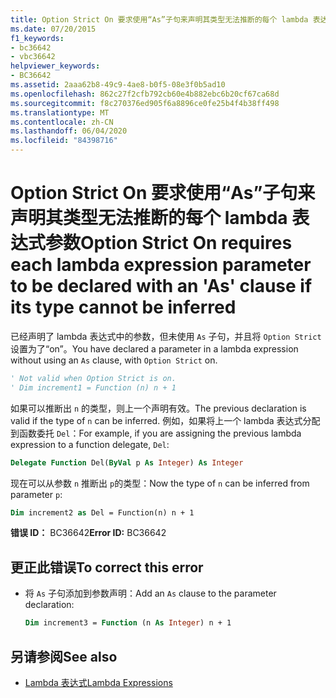 ```yaml
---
title: Option Strict On 要求使用“As”子句来声明其类型无法推断的每个 lambda 表达式参数
ms.date: 07/20/2015
f1_keywords:
- bc36642
- vbc36642
helpviewer_keywords:
- BC36642
ms.assetid: 2aaa62b8-49c9-4ae8-b0f5-08e3f0b5ad10
ms.openlocfilehash: 862c27f2cfb792cb60e4b882ebc6b20cf67ca68d
ms.sourcegitcommit: f8c270376ed905f6a8896ce0fe25b4f4b38ff498
ms.translationtype: MT
ms.contentlocale: zh-CN
ms.lasthandoff: 06/04/2020
ms.locfileid: "84398716"
---
```

# <a name="option-strict-on-requires-each-lambda-expression-parameter-to-be-declared-with-an-as-clause-if-its-type-cannot-be-inferred"></a><span data-ttu-id="cd11e-102">Option Strict On 要求使用“As”子句来声明其类型无法推断的每个 lambda 表达式参数</span><span class="sxs-lookup"><span data-stu-id="cd11e-102">Option Strict On requires each lambda expression parameter to be declared with an 'As' clause if its type cannot be inferred</span></span>
<span data-ttu-id="cd11e-103">已经声明了 lambda 表达式中的参数，但未使用 `As` 子句，并且将 `Option Strict` 设置为了“on”。</span><span class="sxs-lookup"><span data-stu-id="cd11e-103">You have declared a parameter in a lambda expression without using an `As` clause, with `Option Strict` on.</span></span>  
  
```vb  
' Not valid when Option Strict is on.  
' Dim increment1 = Function (n) n + 1  
```  
  
 <span data-ttu-id="cd11e-104">如果可以推断出 `n` 的类型，则上一个声明有效。</span><span class="sxs-lookup"><span data-stu-id="cd11e-104">The previous declaration is valid if the type of `n` can be inferred.</span></span> <span data-ttu-id="cd11e-105">例如，如果将上一个 lambda 表达式分配到函数委托 `Del`：</span><span class="sxs-lookup"><span data-stu-id="cd11e-105">For example, if you are assigning the previous lambda expression to a function delegate, `Del`:</span></span>  
  
```vb  
Delegate Function Del(ByVal p As Integer) As Integer  
```  
  
 <span data-ttu-id="cd11e-106">现在可以从参数 `n` 推断出 `p`的类型：</span><span class="sxs-lookup"><span data-stu-id="cd11e-106">Now the type of `n` can be inferred from parameter `p`:</span></span>  
  
```vb  
Dim increment2 as Del = Function(n) n + 1  
```  
  
 <span data-ttu-id="cd11e-107">**错误 ID：** BC36642</span><span class="sxs-lookup"><span data-stu-id="cd11e-107">**Error ID:** BC36642</span></span>  
  
## <a name="to-correct-this-error"></a><span data-ttu-id="cd11e-108">更正此错误</span><span class="sxs-lookup"><span data-stu-id="cd11e-108">To correct this error</span></span>  
  
- <span data-ttu-id="cd11e-109">将 `As` 子句添加到参数声明：</span><span class="sxs-lookup"><span data-stu-id="cd11e-109">Add an `As` clause to the parameter declaration:</span></span>  
  
    ```vb  
    Dim increment3 = Function (n As Integer) n + 1  
    ```  
  
## <a name="see-also"></a><span data-ttu-id="cd11e-110">另请参阅</span><span class="sxs-lookup"><span data-stu-id="cd11e-110">See also</span></span>

- [<span data-ttu-id="cd11e-111">Lambda 表达式</span><span class="sxs-lookup"><span data-stu-id="cd11e-111">Lambda Expressions</span></span>](../programming-guide/language-features/procedures/lambda-expressions.md)
